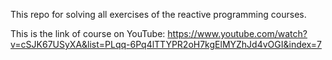 This repo for solving all exercises of the reactive programming courses. 

This is the link of course on YouTube:
https://www.youtube.com/watch?v=cSJK67USyXA&list=PLqq-6Pq4lTTYPR2oH7kgElMYZhJd4vOGI&index=7
